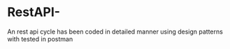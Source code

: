 # RestAPI-
An rest api cycle has been coded in detailed manner using design patterns with  tested in postman
